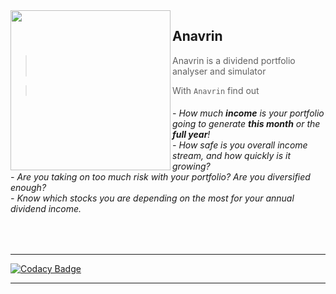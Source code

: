 
<img align="left" width="256" src="https://user-images.githubusercontent.com/24829816/82842711-9dca3780-9eeb-11ea-98ff-9182d921f979.png">


## Anavrin
> Anavrin is a dividend portfolio analyser and simulator</h5>

> With `Anavrin` find out
<h6>
  - How much <b>income</b> is your portfolio going to generate <b>this month</b> or the <b>full year</b>!<br>
  - How safe is you overall income stream, and how quickly is it growing?</br>
  - Are you taking on too much risk with your portfolio? Are you diversified enough?</br>
  - Know which stocks you are depending on the most for your annual dividend income.
</h6>

<br>

***

[![Codacy Badge](https://api.codacy.com/project/badge/Grade/06a6dddbf6684ae7a4a55a3eee48f699)](https://app.codacy.com/manual/Midas/malang?utm_source=github.com&utm_medium=referral&utm_content=MidasXIV/malang&utm_campaign=Badge_Grade_Dashboard)

***

